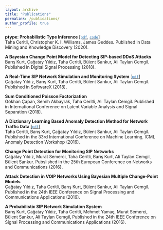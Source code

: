 ```yaml
---
layout: archive
title: "Publications"
permalink: /publications/
author_profile: true
---
```

**ptype: Probabilistic Type Inference** [[<span style="color:#337ab7">`pdf`</span>](https://link.springer.com/content/pdf/10.1007/s10618-020-00680-1.pdf), [<span style="color:#337ab7">`code`</span>](https://github.com/alan-turing-institute/ptype)]\
Taha Ceritli, Christopher K. I. Williams, James Geddes. Published in Data Mining and Knowledge Discovery (2020).

**A Bayesian Change Point Model for Detecting SIP-based DDoS Attacks**\
Barış Kurt, Çağatay Yıldız, Taha Ceritli,  Bülent Sankur, Ali Taylan Cemgil. Published in Digital Signal Processing (2018).

**A Real-Time SIP Network Simulation and Monitoring System** [[<span style="color:#337ab7">`pdf`</span>]](https://www.sciencedirect.com/science/article/pii/S2352711017300614/pdfft?md5=48aae7ce4476707e69c015f0f880ee96&pid=1-s2.0-S2352711017300614-main.pdf
)\
Çağatay Yıldız, Barış Kurt, Taha Ceritli,  Bülent Sankur, Ali Taylan Cemgil. Published in SoftwareX (2018).

**Sum Conditioned Poisson Factorization**\
Gökhan Çapan, Semih Akbayrak, Taha Ceritli, Ali Taylan Cemgil. Published in International Conference on Latent Variable Analysis and Signal Separation (2018).

**A Dictionary Learning Based Anomaly Detection Method for Network Traffic Data** [[<span style="color:#337ab7">`pdf`</span>]](../files/a-dictionary-learning-based.pdf)\
Taha Ceritli, Barış Kurt, Çağatay Yıldız, Bülent Sankur, Ali Taylan Cemgil. Published in the 33rd International Conference on Machine Learning, ICML Anomaly Detection Workshop (2016).

**Change Point Detection for Monitoring SIP Networks**\
Çağatay Yıldız, Murat Semerci, Taha Ceritli, Barış Kurt, Ali Taylan Cemgil, Bülent Sankur. Pubslished in the 25th European Conference on Networks and Communications (2016).

**Attack Detection in VOIP Networks Using Bayesian Multiple Change-Point Models**\
Çağatay Yıldız, Taha Ceritli, Barış Kurt, Bülent Sankur, Ali Taylan Cemgil. Published in the 24th IEEE Conference on Signal Processing and Communications Applications (2016).

**A Probabilistic SIP Network Simulation System**\
Barış Kurt, Çağatay Yıldız, Taha Ceritli, Mehmet Yamaç, Murat Semerci, Bülent Sankur, Ali Taylan Cemgil, Published in the 24th IEEE Conference on Signal Processing and Communications Applications (2016).